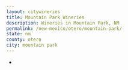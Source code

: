 ```yaml
---
layout: citywineries
title: Mountain Park Wineries
description: Wineries in Mountain Park, NM
permalink: /new-mexico/otero/mountain-park/
state: nm
county: otero
city: mountain park
---
```

-
